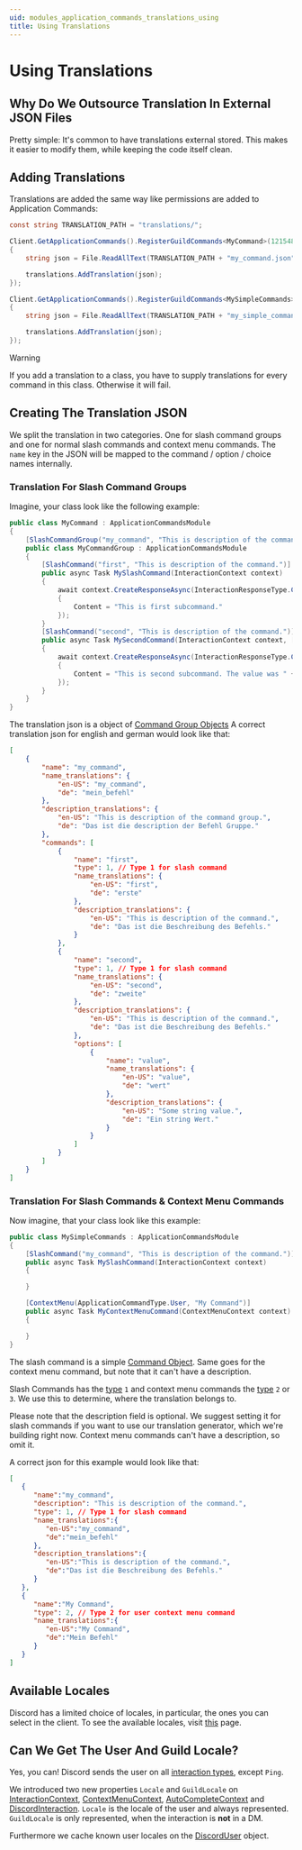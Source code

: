 ```yaml
---
uid: modules_application_commands_translations_using
title: Using Translations
---
```


# Using Translations

## Why Do We Outsource Translation In External JSON Files

Pretty simple: It's common to have translations external stored.
This makes it easier to modify them, while keeping the code itself clean.

## Adding Translations

Translations are added the same way like permissions are added to Application Commands:
```cs
const string TRANSLATION_PATH = "translations/";

Client.GetApplicationCommands().RegisterGuildCommands<MyCommand>(1215484634894646844, translations =>
{
    string json = File.ReadAllText(TRANSLATION_PATH + "my_command.json");

    translations.AddTranslation(json);
});

Client.GetApplicationCommands().RegisterGuildCommands<MySimpleCommands>(1215484634894646844, translations =>
{
    string json = File.ReadAllText(TRANSLATION_PATH + "my_simple_command.json");

    translations.AddTranslation(json);
});
```

> [!WARNING]
 > If you add a translation to a class, you have to supply translations for every command in this class. Otherwise it will fail.


## Creating The Translation JSON

We split the translation in two categories.
One for slash command groups and one for normal slash commands and context menu commands.
The `name` key in the JSON will be mapped to the command / option / choice names internally.

### Translation For Slash Command Groups

Imagine, your class look like the following example:
```cs
public class MyCommand : ApplicationCommandsModule
{
    [SlashCommandGroup("my_command", "This is description of the command group.")]
    public class MyCommandGroup : ApplicationCommandsModule
    {
        [SlashCommand("first", "This is description of the command.")]
        public async Task MySlashCommand(InteractionContext context)
        {
            await context.CreateResponseAsync(InteractionResponseType.ChannelMessageWithSource, new DiscordInteractionResponseBuilder()
            {
                Content = "This is first subcommand."
            });
        }
        [SlashCommand("second", "This is description of the command.")]
        public async Task MySecondCommand(InteractionContext context, [Option("value", "Some string value.")] string value)
        {
            await context.CreateResponseAsync(InteractionResponseType.ChannelMessageWithSource, new DiscordInteractionResponseBuilder()
            {
                Content = "This is second subcommand. The value was " + value
            });
        }
    }
}
```

The translation json is a object of [Command Group Objects](xref:modules_application_commands_translations_reference#command-group-object)
A correct translation json for english and german would look like that:
```json
[
    {
        "name": "my_command",
        "name_translations": {
            "en-US": "my_command",
            "de": "mein_befehl"
        },
        "description_translations": {
            "en-US": "This is description of the command group.",
            "de": "Das ist die description der Befehl Gruppe."
        },
        "commands": [
            {
                "name": "first",
                "type": 1, // Type 1 for slash command
                "name_translations": {
                    "en-US": "first",
                    "de": "erste"
                },
                "description_translations": {
                    "en-US": "This is description of the command.",
                    "de": "Das ist die Beschreibung des Befehls."
                }
            },
            {
                "name": "second",
                "type": 1, // Type 1 for slash command
                "name_translations": {
                    "en-US": "second",
                    "de": "zweite"
                },
                "description_translations": {
                    "en-US": "This is description of the command.",
                    "de": "Das ist die Beschreibung des Befehls."
                },
                "options": [
                    {
                        "name": "value",
                        "name_translations": {
                            "en-US": "value",
                            "de": "wert"
                        },
                        "description_translations": {
                            "en-US": "Some string value.",
                            "de": "Ein string Wert."
                        }
                    }
                ]
            }
        ]
    }
]
```

### Translation For Slash Commands & Context Menu Commands

Now imagine, that your class look like this example:
```cs
public class MySimpleCommands : ApplicationCommandsModule
{
    [SlashCommand("my_command", "This is description of the command.")]
    public async Task MySlashCommand(InteractionContext context)
    {

    }

    [ContextMenu(ApplicationCommandType.User, "My Command")]
    public async Task MyContextMenuCommand(ContextMenuContext context)
    {

    }
}
```

The slash command is a simple [Command Object](xref:modules_application_commands_translations_reference#command-object).
Same goes for the context menu command, but note that it can't have a description.

Slash Commands has the [type](xref:modules_application_commands_translations_reference#application-command-type) `1` and context menu commands the [type](xref:modules_application_commands_translations_reference#application-command-type) `2` or `3`.
We use this to determine, where the translation belongs to.

Please note that the description field is optional. We suggest setting it for slash commands if you want to use our translation generator, which we're building right now.
Context menu commands can't have a description, so omit it.

A correct json for this example would look like that:
```json
[
   {
      "name":"my_command",
	  "description": "This is description of the command.",
      "type": 1, // Type 1 for slash command
      "name_translations":{
         "en-US":"my_command",
         "de":"mein_befehl"
      },
      "description_translations":{
         "en-US":"This is description of the command.",
         "de":"Das ist die Beschreibung des Befehls."
      }
   },
   {
      "name":"My Command",
      "type": 2, // Type 2 for user context menu command
      "name_translations":{
         "en-US":"My Command",
         "de":"Mein Befehl"
      }
   }
]
```


## Available Locales

Discord has a limited choice of locales, in particular, the ones you can select in the client.
To see the available locales, visit [this](xref:modules_application_commands_translations_reference#valid-locales) page.

## Can We Get The User And Guild Locale?

Yes, you can!
Discord sends the user on all [interaction types](xref:DisCatSharp.Enums.InteractionType), except `Ping`.

We introduced two new properties `Locale` and `GuildLocale` on [InteractionContext](xref:DisCatSharp.ApplicationCommands.Context.InteractionContext), [ContextMenuContext](xref:DisCatSharp.ApplicationCommands.Context.ContextMenuContext), [AutoCompleteContext](xref:DisCatSharp.ApplicationCommands.Context.AutocompleteContext) and [DiscordInteraction](xref:DisCatSharp.Entities.DiscordInteraction).
`Locale` is the locale of the user and always represented.
`GuildLocale` is only represented, when the interaction is **not** in a DM.

Furthermore we cache known user locales on the [DiscordUser](xref:DisCatSharp.Entities.DiscordUser#DisCatSharp_Entities_DiscordUser_Locale) object.
